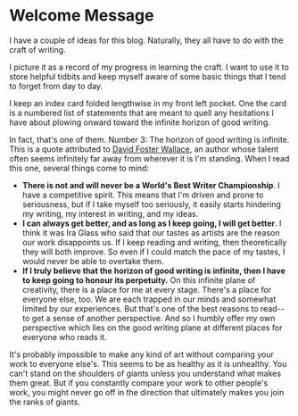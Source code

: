 # Welcome Message

I have a couple of ideas for this blog. Naturally, they all have to do with the craft of writing.

I picture it as a record of my progress in learning the craft. I want to use it to store helpful tidbits and keep myself aware of some basic things that I tend to forget from day to day.

I keep an index card folded lengthwise in my front left pocket. One the card is a numbered list of statements that are meant to quell any hesitations I have about plowing onward toward the infinite horizon of good writing. 

In fact, that's one of them. Number 3: The horizon of good writing is infinite. This is a quote attributed to [David Foster Wallace][dfw], an author whose talent often seems infinitely far away from wherever it is I'm standing. When I read this one, several things come to mind:

  - **There is not and will never be a World's Best Writer Championship**. I have a competitive spirit. This means that I'm driven and prone to seriousness, but if I take myself too seriously, it easily starts hindering my writing, my interest in writing, and my ideas.
  - **I can always get better, and as long as I keep going, I will get better**. I think it was Ira Glass who said that our tastes as artists are the reason our work disappoints us. If I keep reading and writing, then theoretically they will both improve. So even if I could match the pace of my tastes, I would never be able to overtake them.
  - **If I truly believe that the horizon of good writing is infinite, then I have to keep going to honour its perpetuity.** On this infinite plane of creativity, there is a place for me at every stage. There's a place for everyone else, too. We are each trapped in our minds and somewhat limited by our experiences. But that's one of the best reasons to read--to get a sense of another perspective. And so I humbly offer my own  perspective which lies on the good writing plane at different places for everyone who reads it.

It's probably impossible to make any kind of art without comparing your work to everyone else's. This seems to be as healthy as it is unhealthy. You can't stand on the shoulders of giants unless you understand what makes them great. But if you constantly compare your work to other people's work, you might never go off in the direction that ultimately makes you join the ranks of giants. 



[//]: # (These are reference links used in the body of this note and get stripped out when the markdown processor does its job. There is no need to format nicely because it shouldn't be seen. Thanks SO - http://stackoverflow.com/questions/4823468/store-comments-in-markdown-syntax)


   [dfw]: <http://thehowlingfantods.com/dfw/>
   

